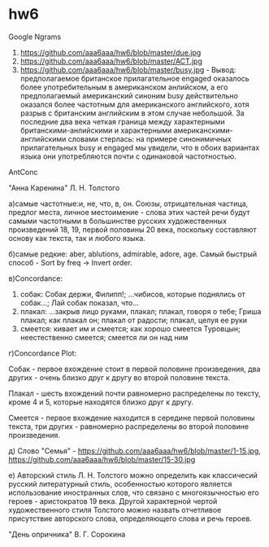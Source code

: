# hw6
Google Ngrams
1. https://github.com/aaa6aaa/hw6/blob/master/due.jpg
2. https://github.com/aaa6aaa/hw6/blob/master/ACT.jpg
3. https://github.com/aaa6aaa/hw6/blob/master/busy.jpg - Вывод: предполагаемое британское прилагательное engaged оказалось более употребительным в американском анлийском, а его предполагаемый американский синоним busy действительно оказался более частотным для американского английского, хотя разрыв с британским английским в этом случае небольшой. За последние два века четкая граница между характерными британскими-анлийскими и характерными американскими-английскими словами стерлась: на примере синонимичных прилагательных busy и engaged мы увидели, что в обоих вариантах языка они употребляются почти с одинаковой частотностью.

AntConc

"Анна Каренина" Л. Н. Толстого

а)самые частотные:и, не, что, в, он.
Союзы, отрицательная частица, предлог места, личное местоимение - слова этих частей речи будут самыми частотными в большинстве русских художественных произведений 18, 19, первой половины 20 века, поскольку составляют основу как текста, так и любого языка. 

б)самые редкие: aber, ablutions, admirable, adore, age. Самый быстрый способ - Sort by freq -> Invert order.

в)Concordance:

1. собак: Собак держи, Филипп!; ...чибисов, которые поднялись от собак...; Лай собак показал, что...
2. плакал: ...закрыв лицо руками, плакал; плакал, говоря о тебе; Гриша плакал; как плакал он; плакал от радости; плакал, целуя ее руки
3. смеется: кивает им и смеется; как хорошо смеется Туровцын; неестественно смеется; смеется ли он над ним

г)Concordance Plot: 

Собак - первое вхождение стоит в первой половине произведения, два других - очень близко друг к другу во второй половине текста.

Плакал - шесть вхождений почти равномерно распределены по тексту, кроме 4 и 5, которые находятся близко друг к другу.

Смеется - первое вхождение находится в середине первой половины текста, три других - равномерно распределены во второй половине произведения.

д) Слово "Семья" - https://github.com/aaa6aaa/hw6/blob/master/1-15.jpg, https://github.com/aaa6aaa/hw6/blob/master/15-30.jpg

е) Авторский стиль Л. Н. Толстого можно определить как классичесий русский литературный стиль, особенностью которого является использование иностранных слов, что связано с многоязычностью его героев - аристократов 19 века. Другой характерной чертой художественного стиля Толстого можно назвать отчетливое присутствие авторского слова, определяющего слова и речь героев.

"День опричника" В. Г. Сорокина
